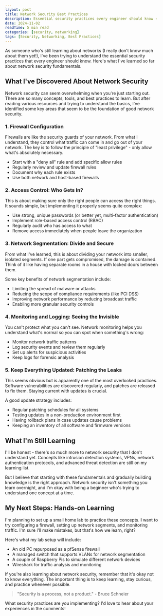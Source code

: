 ```yaml
---
layout: post
title: Network Security Best Practices
description: Essential security practices every engineer should know - written from a beginner's perspective
date: 2024-11-02
readTime: 5 min read
categories: [security, networking]
tags: [Security, Networking, Best Practices]
---
```


As someone who's still learning about networks (I really don't know much about them yet!), I've been trying to understand the essential security practices that every engineer should know. Here's what I've learned so far about network security fundamentals.

## What I've Discovered About Network Security

Network security can seem overwhelming when you're just starting out. There are so many concepts, tools, and best practices to learn. But after reading various resources and trying to understand the basics, I've identified some key areas that seem to be the foundation of good network security.

### 1. Firewall Configuration

Firewalls are like the security guards of your network. From what I understand, they control what traffic can come in and go out of your network. The key is to follow the principle of "least privilege" - only allow what's absolutely necessary.

- Start with a "deny all" rule and add specific allow rules
- Regularly review and update firewall rules
- Document why each rule exists
- Use both network and host-based firewalls

### 2. Access Control: Who Gets In?

This is about making sure only the right people can access the right things. It sounds simple, but implementing it properly seems quite complex:

- Use strong, unique passwords (or better yet, multi-factor authentication)
- Implement role-based access control (RBAC)
- Regularly audit who has access to what
- Remove access immediately when people leave the organization

### 3. Network Segmentation: Divide and Secure

From what I've learned, this is about dividing your network into smaller, isolated segments. If one part gets compromised, the damage is contained. Think of it like having separate rooms in a house with locked doors between them.

Some key benefits of network segmentation include:

- Limiting the spread of malware or attacks
- Reducing the scope of compliance requirements (like PCI DSS)
- Improving network performance by reducing broadcast traffic
- Enabling more granular security controls

### 4. Monitoring and Logging: Seeing the Invisible

You can't protect what you can't see. Network monitoring helps you understand what's normal so you can spot when something's wrong:

- Monitor network traffic patterns
- Log security events and review them regularly
- Set up alerts for suspicious activities
- Keep logs for forensic analysis

### 5. Keep Everything Updated: Patching the Leaks

This seems obvious but is apparently one of the most overlooked practices. Software vulnerabilities are discovered regularly, and patches are released to fix them. Staying current with updates is crucial.

A good update strategy includes:

- Regular patching schedules for all systems
- Testing updates in a non-production environment first
- Having rollback plans in case updates cause problems
- Keeping an inventory of all software and firmware versions

## What I'm Still Learning

I'll be honest - there's so much more to network security that I don't understand yet. Concepts like intrusion detection systems, VPNs, network authentication protocols, and advanced threat detection are still on my learning list.

But I believe that starting with these fundamentals and gradually building knowledge is the right approach. Network security isn't something you learn overnight, and I'm okay with being a beginner who's trying to understand one concept at a time.

## My Next Steps: Hands-on Learning

I'm planning to set up a small home lab to practice these concepts. I want to try configuring a firewall, setting up network segments, and monitoring traffic. I'm sure I'll make mistakes, but that's how we learn, right?

Here's what my lab setup will include:
- An old PC repurposed as a pfSense firewall
- A managed switch that supports VLANs for network segmentation
- A couple of Raspberry Pis to simulate different network devices
- Wireshark for traffic analysis and monitoring

If you're also learning about network security, remember that it's okay not to know everything. The important thing is to keep learning, stay curious, and practice whenever possible.

> "Security is a process, not a product." - Bruce Schneier

What security practices are you implementing? I'd love to hear about your experiences in the comments! 